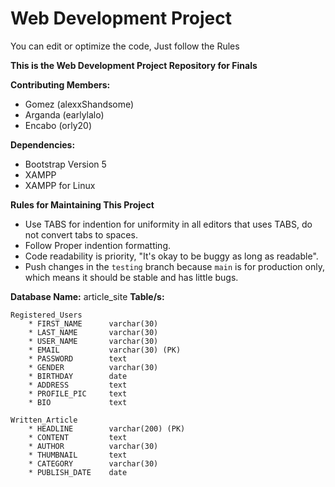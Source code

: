 # Web Development Project
You can edit or optimize the code, Just follow the Rules

__This is the Web Development Project Repository for Finals__ 

__Contributing Members:__
* Gomez (alexxShandsome)
* Arganda (earlylalo)
* Encabo (orly20)

__Dependencies:__
* Bootstrap Version 5
* XAMPP
* XAMPP for Linux

__Rules for Maintaining This Project__
* Use TABS for indention for uniformity in all editors that uses TABS, do not convert tabs to spaces.
* Follow Proper indention formatting.
* Code readability is priority, "It's okay to be buggy as long as readable".
* Push changes in the ```testing``` branch because ```main``` is for production only, which means it should be stable and has little bugs.

__Database Name:__ article_site
__Table/s:__
```
Registered_Users
	* FIRST_NAME      varchar(30)
	* LAST_NAME       varchar(30)
	* USER_NAME       varchar(30)
	* EMAIL           varchar(30) (PK)
	* PASSWORD        text
	* GENDER          varchar(30)
	* BIRTHDAY        date
	* ADDRESS         text
	* PROFILE_PIC     text
	* BIO             text

Written_Article
	* HEADLINE        varchar(200) (PK)
	* CONTENT         text
	* AUTHOR          varchar(30)
	* THUMBNAIL       text
	* CATEGORY        varchar(30)
	* PUBLISH_DATE    date
```

